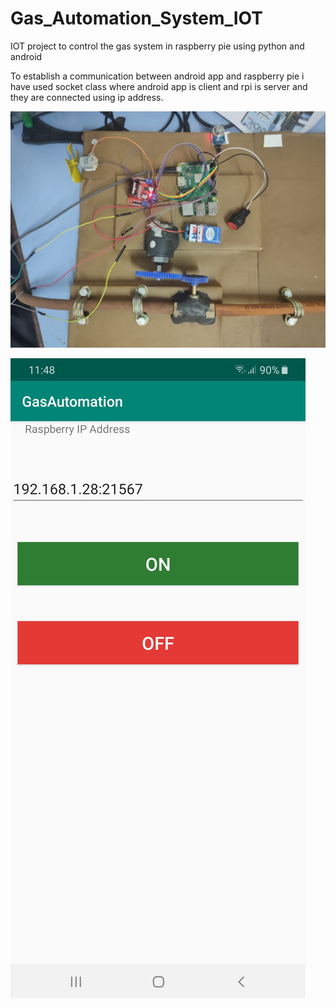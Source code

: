 # Gas_Automation_System_IOT
IOT project to control the gas system in raspberry pie using python and android

To establish a communication between android app and raspberry pie
i have used socket class where android app is client and rpi is server and they are connected using ip address.


![model](Images/IMG-20200102-WA0003.jpg)


![androidapp](Images/Screenshot_20200330-114812_GasAutomation.jpg)
